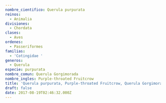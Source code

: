 ```yaml
---
nombre_cientifico: Querula purpurata
reinos:
  - Animalia
divisiones:
  - Chordata
clases:
  - Aves
ordenes:
  - Passeriformes
familias:
  - 'Cotingidae '
generos:
  - Querula
especie: purpurata
nombre_comun: Querula Gorgimorada
nombre_ingles: Purple-throated Fruitcrow
title: 'Querula purpurata, Purple-throated Fruitcrow, Querula Gorgimorada'
draft: false
date: 2017-08-19T02:46:32.000Z
---
```


